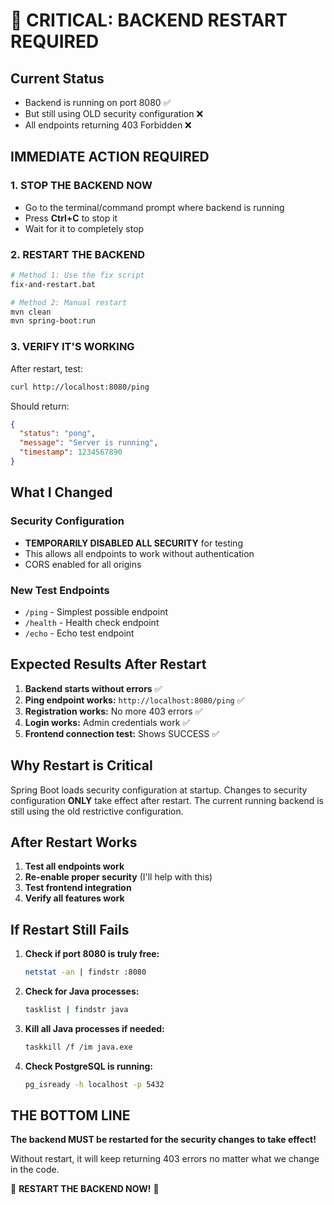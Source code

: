 # 🚨 CRITICAL: BACKEND RESTART REQUIRED

## Current Status
- Backend is running on port 8080 ✅
- But still using OLD security configuration ❌
- All endpoints returning 403 Forbidden ❌

## IMMEDIATE ACTION REQUIRED

### 1. STOP THE BACKEND NOW
- Go to the terminal/command prompt where backend is running
- Press **Ctrl+C** to stop it
- Wait for it to completely stop

### 2. RESTART THE BACKEND
```bash
# Method 1: Use the fix script
fix-and-restart.bat

# Method 2: Manual restart
mvn clean
mvn spring-boot:run
```

### 3. VERIFY IT'S WORKING
After restart, test:
```bash
curl http://localhost:8080/ping
```
Should return:
```json
{
  "status": "pong",
  "message": "Server is running",
  "timestamp": 1234567890
}
```

## What I Changed

### Security Configuration
- **TEMPORARILY DISABLED ALL SECURITY** for testing
- This allows all endpoints to work without authentication
- CORS enabled for all origins

### New Test Endpoints
- `/ping` - Simplest possible endpoint
- `/health` - Health check endpoint
- `/echo` - Echo test endpoint

## Expected Results After Restart

1. **Backend starts without errors** ✅
2. **Ping endpoint works:** `http://localhost:8080/ping` ✅
3. **Registration works:** No more 403 errors ✅
4. **Login works:** Admin credentials work ✅
5. **Frontend connection test:** Shows SUCCESS ✅

## Why Restart is Critical

Spring Boot loads security configuration at startup. Changes to security configuration **ONLY** take effect after restart. The current running backend is still using the old restrictive configuration.

## After Restart Works

1. **Test all endpoints work**
2. **Re-enable proper security** (I'll help with this)
3. **Test frontend integration**
4. **Verify all features work**

## If Restart Still Fails

1. **Check if port 8080 is truly free:**
   ```bash
   netstat -an | findstr :8080
   ```

2. **Check for Java processes:**
   ```bash
   tasklist | findstr java
   ```

3. **Kill all Java processes if needed:**
   ```bash
   taskkill /f /im java.exe
   ```

4. **Check PostgreSQL is running:**
   ```bash
   pg_isready -h localhost -p 5432
   ```

## THE BOTTOM LINE

**The backend MUST be restarted for the security changes to take effect!**

Without restart, it will keep returning 403 errors no matter what we change in the code.

🔄 **RESTART THE BACKEND NOW!** 🔄